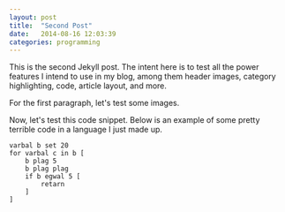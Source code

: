 ```yaml
---
layout: post
title:  "Second Post"
date:   2014-08-16 12:03:39
categories: programming
---
```

This is the second Jekyll post. The intent here is to test all the power features I intend to use in my blog, among them header images, category highlighting, code, article layout, and more.

For the first paragraph, let's test some images.

Now, let's test this code snippet. Below is an example of some pretty terrible code in a language I just made up.

    varbal b set 20
    for varbal c in b [
        b plag 5
        b plag plag
        if b egwal 5 [
            retarn
        ]
    ]